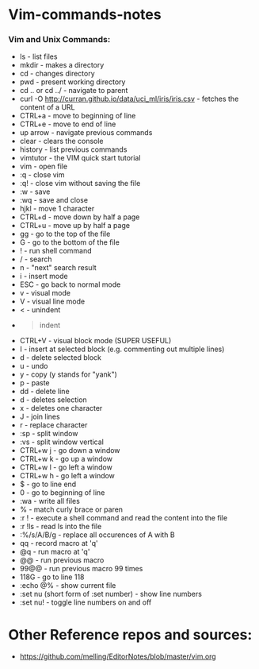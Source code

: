 # Vim-commands-notes

### Vim and Unix Commands:

* ls - list files
* mkdir - makes a directory
* cd - changes directory
* pwd - present working directory
* cd .. or cd ../ - navigate to parent
* curl -O http://curran.github.io/data/uci_ml/iris/iris.csv - fetches the content of a URL
* CTRL+a - move to beginning of line
* CTRL+e - move to end of line
* up arrow - navigate previous commands
* clear - clears the console
* history - list previous commands
* vimtutor - the VIM quick start tutorial
* vim - open file
* :q - close vim
* :q! - close vim without saving the file
* :w - save
* :wq - save and close
* hjkl - move 1 character
* CTRL+d - move down by half a page
* CTRL+u - move up by half a page
* gg - go to the top of the file
* G - go to the bottom of the file
* ! - run shell command
* / - search
* n - "next" search result
* i - insert mode
* ESC - go back to normal mode
* v - visual mode
* V - visual line mode
* < - unindent
* >  indent
* CTRL+V - visual block mode (SUPER USEFUL)
* I - insert at selected block (e.g. commenting out multiple lines)
* d - delete selected block
* u - undo
* y - copy (y stands for "yank")
* p - paste
* dd - delete line
* d - deletes selection
* x - deletes one character
* J - join lines
* r - replace character
* :sp - split window
* :vs - split window vertical
* CTRL+w j - go down a window
* CTRL+w k - go up a window
* CTRL+w l - go left a window
* CTRL+w h - go left a window
* $ - go to line end
* 0 - go to beginning of line
* :wa - write all files
* % - match curly brace or paren
* :r ! - execute a shell command and read the content into the file
* :r !ls - read ls into the file
* :%/s/A/B/g - replace all occurences of A with B
* qq - record macro at 'q'
* @q - run macro at 'q'
* @@ - run previous macro
* 99@@ - run previous macro 99 times
* 118G - go to line 118
* :echo @% - show current file
* :set nu (short form of :set number) - show line numbers
* :set nu! - toggle line numbers on and off


# Other Reference repos and sources:
* https://github.com/melling/EditorNotes/blob/master/vim.org

